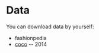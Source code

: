 # Data

You can download data by yourself:

- fashionpedia
- [coco](https://cocodataset.org/#download) -- 2014
